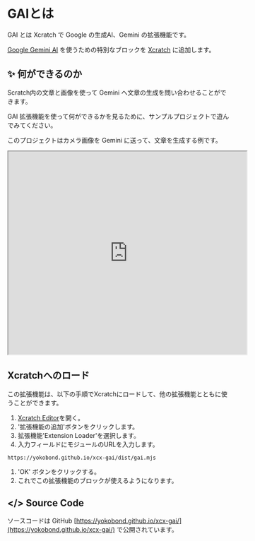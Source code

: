 # GAIとは

GAI とは Xcratch で Google の生成AI、Gemini の拡張機能です。

[Google Gemini AI](https://deepmind.google/technologies/gemini/#introduction) を使うための特別なブロックを [Xcratch](https://xcratch.github.io/) に追加します。


## ✨ 何ができるのか

Scratch内の文章と画像を使って Gemini へ文章の生成を問い合わせることができます。

GAI 拡張機能を使って何ができるかを見るために、サンプルプロジェクトで遊んでみてください。

このプロジェクトはカメラ画像を Gemini に送って、文章を生成する例です。

<iframe src="https://xcratch.github.io/editor/player#https://yokobond.github.io/xcx-gai/projects/example-ja.sb3" width="540px" height="460px"></iframe>

## Xcratchへのロード

この拡張機能は、以下の手順でXcratchにロードして、他の拡張機能とともに使うことができます。

1. [Xcratch Editor](https://xcratch.github.io/editor)を開く。
2. '拡張機能の追加'ボタンをクリックします。
3. 拡張機能'Extension Loader'を選択します。
4. 入力フィールドにモジュールのURLを入力します。
```
https://yokobond.github.io/xcx-gai/dist/gai.mjs
```
1. 'OK' ボタンをクリックする。
2. これでこの拡張機能のブロックが使えるようになります。


## </> Source Code

ソースコードは GitHub [https://yokobond.github.io/xcx-gai/](https://yokobond.github.io/xcx-gai/) で公開されています。
